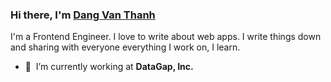 ### Hi there, I'm [Dang Van Thanh](https://dangthanh.org)

I'm a Frontend Engineer. I love to write about web apps. I write things down and sharing with everyone everything I work on, I learn.

- 🏢 &nbsp;I’m currently working at **DataGap, Inc.**

<!--
- 👯 I’m looking to collaborate on ...
- 🤔 I’m looking for help with ...
- 💬 Ask me about ...
- 📫 How to reach me: ...
- 😄 Pronouns: ...
- ⚡ Fun fact: ...
![Dang Van Thanh's top languages](https://github-readme-stats.vercel.app/api/top-langs/?username=dangvanthanh&theme=dracula&layout=compact)
-->
